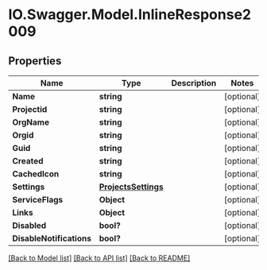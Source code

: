 # IO.Swagger.Model.InlineResponse2009
## Properties

Name | Type | Description | Notes
------------ | ------------- | ------------- | -------------
**Name** | **string** |  | [optional] 
**Projectid** | **string** |  | [optional] 
**OrgName** | **string** |  | [optional] 
**Orgid** | **string** |  | [optional] 
**Guid** | **string** |  | [optional] 
**Created** | **string** |  | [optional] 
**CachedIcon** | **string** |  | [optional] 
**Settings** | [**ProjectsSettings**](ProjectsSettings.md) |  | [optional] 
**ServiceFlags** | **Object** |  | [optional] 
**Links** | **Object** |  | [optional] 
**Disabled** | **bool?** |  | [optional] 
**DisableNotifications** | **bool?** |  | [optional] 

[[Back to Model list]](../README.md#documentation-for-models) [[Back to API list]](../README.md#documentation-for-api-endpoints) [[Back to README]](../README.md)


